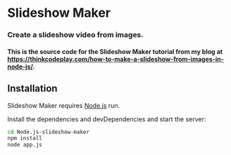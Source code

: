 # Slideshow Maker
### Create a slideshow video from images.

#### This is the source code for the Slideshow Maker tutorial from my blog at https://thinkcodeplay.com/how-to-make-a-slideshow-from-images-in-node-js/.

## Installation

Slideshow Maker requires [Node.js](https://nodejs.org/) run.

Install the dependencies and devDependencies and start the server:

```sh
cd Node.js-slideshow-maker
npm install
node app.js
```
